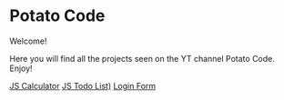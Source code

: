 # Potato Code

Welcome!

Here you will find all the projects seen on the YT channel Potato Code. Enjoy!

[JS Calculator](https://github.com/jmuntz/potato-code/tree/master/Javascript%20Calculator)
[JS Todo List)](https://github.com/jmuntz/potato-code/tree/master/Todoodles)
[Login Form](https://github.com/jmuntz/potato-code/tree/master/Login)

